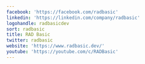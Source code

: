 ```yaml
---
facebook: 'https://facebook.com/radbasic'
linkedin: 'https://linkedin.com/company/radbasic'
logohandle: radbasicdev
sort: radbasic
title: RAD Basic
twitter: radbasic
website: 'https://www.radbasic.dev/'
youtube: 'https://youtube.com/c/RADBasic'
---
```


